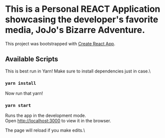 # This is a Personal REACT Application showcasing the developer's favorite media, JoJo's Bizarre Adventure.

This project was bootstrapped with [Create React App](https://github.com/facebook/create-react-app).

## Available Scripts

This is best run in Yarn!
Make sure to install dependencies just in case.\

### `yarn install`

Now run that yarn!

### `yarn start`

Runs the app in the development mode.\
Open [http://localhost:3000](http://localhost:3000) to view it in the browser.

The page will reload if you make edits.\

